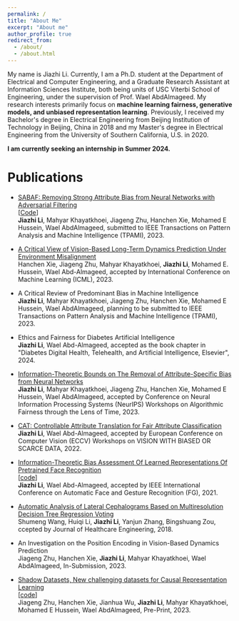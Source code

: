```yaml
---
permalink: /
title: "About Me"
excerpt: "About me"
author_profile: true
redirect_from: 
  - /about/
  - /about.html
---
```


My name is Jiazhi Li. 
Currently, I am a Ph.D. student at the Department of Electrical and Computer Engineering, and a Graduate Research Assistant at Information Sciences Institute, both being units of USC Viterbi School of Engineering, under the supervision of Prof. Wael AbdAlmageed. My research interests primarily focus on **machine learning fairness, generative models, and unbiased representation learning**.
Previously, I received my Bachelor's degree in Electrical Engineering from Beijing Institution of Technology in Beijing, China in 2018 and my Master's degree in Electrical Engineering from the University of Southern California, U.S. in 2020. 

**I am currently seeking an internship in Summer 2024.**

# Publications

* [SABAF: Removing Strong Attribute Bias from Neural Networks with Adversarial Filtering](https://arxiv.org/abs/2311.07141)  
[[Code](https://github.com/jiazhi412/strong_attribute_bias)]  
**Jiazhi Li**, Mahyar Khayatkhoei, Jiageng Zhu, Hanchen Xie, Mohamed E Hussein, Wael AbdAlmageed, submitted to IEEE Transactions on Pattern Analysis and Machine Intelligence (TPAMI), 2023.


* [A Critical View of Vision-Based Long-Term Dynamics Prediction Under Environment Misalignment](https://proceedings.mlr.press/v202/xie23e.html)  
Hanchen Xie, Jiageng Zhu, Mahyar Khayatkhoei, **Jiazhi Li**, Mohamed E. Hussein, Wael Abd-Almageed, accepted by International Conference on Machine Learning (ICML), 2023.

* A Critical Review of Predominant Bias in Machine Intelligence  
**Jiazhi Li**, Mahyar Khayatkhoei, Jiageng Zhu, Hanchen Xie, Mohamed E Hussein, Wael AbdAlmageed, planning to be submitted to IEEE Transactions on Pattern Analysis and Machine Intelligence (TPAMI), 2023.

* Ethics and Fairness for Diabetes Artificial Intelligence  
**Jiazhi Li**, Wael Abd-Almageed, accepted as the book chapter in "Diabetes Digital Health, Telehealth, and Artificial Intelligence, Elsevier", 2024.

* [Information-Theoretic Bounds on The Removal of Attribute-Specific Bias from Neural Networks](https://arxiv.org/abs/2310.04955)  
**Jiazhi Li**, Mahyar Khayatkhoei, Jiageng Zhu, Hanchen Xie, Mohamed E Hussein, Wael AbdAlmageed, accepted by Conference on Neural Information Processing Systems (NeurIPS) Workshops on Algorithmic Fairness through the Lens of Time, 2023.

* [CAT: Controllable Attribute Translation for Fair Attribute Classification](https://arxiv.org/abs/2209.06850)  
**Jiazhi Li**, Wael Abd-Almageed, accepted by European Conference on Computer Vision (ECCV) Workshops on VISION WITH BIASED OR SCARCE DATA, 2022.

* [Information-Theoretic Bias Assessment Of Learned Representations Of Pretrained Face Recognition](https://arxiv.org/abs/2111.04673)  
[[code](https://github.com/jiazhi412/Representation-Level-Bias)]  
**Jiazhi Li**, Wael Abd-Almageed, accepted by IEEE International Conference on Automatic Face and Gesture Recognition (FG), 2021.


* [Automatic Analysis of Lateral Cephalograms Based on Multiresolution Decision Tree Regression Voting](https://www.hindawi.com/journals/jhe/2018/1797502/)  
Shumeng Wang, Huiqi Li, **Jiazhi Li**, Yanjun Zhang, Bingshuang Zou,  ccepted by Journal of Healthcare Engineering, 2018.

* An Investigation on the Position Encoding in Vision-Based Dynamics Prediction  
Jiageng Zhu, Hanchen Xie, **Jiazhi Li**, Mahyar Khayatkhoei, Wael AbdAlmageed,  In-Submission, 2023.

* [Shadow Datasets, New challenging datasets for Causal Representation Learning](https://arxiv.org/abs/2308.05707)  
[[code](https://github.com/Jiagengzhu/Shadow-dataset-for-crl?utm_source=catalyzex.com)]  
Jiageng Zhu, Hanchen Xie, Jianhua Wu, **Jiazhi Li**, Mahyar Khayatkhoei, Mohamed E Hussein, Wael AbdAlmageed, Pre-Print, 2023.

<!-- * Toward Generalized Causal Representation Learning with Hidden Confounders via ADMG

Jiageng Zhu, Hanchen Xie, **Jiazhi Li**, Mahyar Khayatkhoei, Wael AbdAlmageed, In-Submission, 2023. -->



